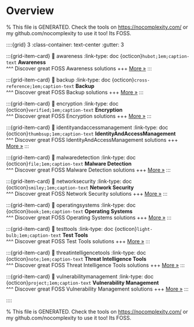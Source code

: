 # Overview 

% This file is GENERATED. Check the tools on https://nocomplexity.com/ or my github.com/nocomplexity to use it too! Its FOSS. 

::::{grid} 3
:class-container: text-center
:gutter: 3 

:::{grid-item-card}
:link: awareness
:link-type: doc
{octicon}`hubot;1em;caption-text` **Awareness**        
^^^
Discover great FOSS Awareness solutions
+++
[More »](awareness)
:::

:::{grid-item-card}
:link: backup
:link-type: doc
{octicon}`cross-reference;1em;caption-text` **Backup**        
^^^
Discover great FOSS Backup solutions
+++
[More »](backup)
:::

:::{grid-item-card}
:link: encryption
:link-type: doc
{octicon}`verified;1em;caption-text` **Encryption**        
^^^
Discover great FOSS Encryption solutions
+++
[More »](encryption)
:::

:::{grid-item-card}
:link: identityandaccessmanagement
:link-type: doc
{octicon}`thumbsup;1em;caption-text` **IdentityAndAccessManagement**        
^^^
Discover great FOSS IdentityAndAccessManagement solutions
+++
[More »](identityandaccessmanagement)
:::

:::{grid-item-card}
:link: malwaredetection
:link-type: doc
{octicon}`file;1em;caption-text` **Malware Detection**        
^^^
Discover great FOSS Malware Detection solutions
+++
[More »](malwaredetection)
:::

:::{grid-item-card}
:link: networksecurity
:link-type: doc
{octicon}`smiley;1em;caption-text` **Network Security**        
^^^
Discover great FOSS Network Security solutions
+++
[More »](networksecurity)
:::

:::{grid-item-card}
:link: operatingsystems
:link-type: doc
{octicon}`book;1em;caption-text` **Operating Systems**        
^^^
Discover great FOSS Operating Systems solutions
+++
[More »](operatingsystems)
:::

:::{grid-item-card}
:link: testtools
:link-type: doc
{octicon}`light-bulb;1em;caption-text` **Test Tools**        
^^^
Discover great FOSS Test Tools solutions
+++
[More »](testtools)
:::

:::{grid-item-card}
:link: threatintelligencetools
:link-type: doc
{octicon}`note;1em;caption-text` **Threat Intelligence Tools**        
^^^
Discover great FOSS Threat Intelligence Tools solutions
+++
[More »](threatintelligencetools)
:::

:::{grid-item-card}
:link: vulnerabilitymanagement
:link-type: doc
{octicon}`project;1em;caption-text` **Vulnerability Management**        
^^^
Discover great FOSS Vulnerability Management solutions
+++
[More »](vulnerabilitymanagement)
:::

::::

% This file is GENERATED. Check the tools on https://nocomplexity.com/ or my github.com/nocomplexity to use it too! Its FOSS. 

